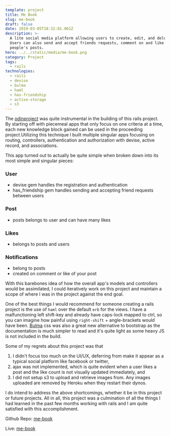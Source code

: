 ```yaml
---
template: project
title: Me Book
slug: me-book
draft: false
date: 2019-03-05T18:32:01.061Z
description: >-
  A lite social media platform allowing users to create, edit, and delete posts.
  Users can also send and accept friends requests, comment on and like other
  people's posts. 
hero: ../../static/media/me-book.png
category: Project
tags:
  - rails
technologies:
  - rails
  - devise
  - bulma
  - haml
  - has-friendship
  - active-storage
  - s3
---
```

The [odinproject](https://www.theodinproject.com/) was quite instrumental in the building of this rails project. By starting off with piecemeal apps that only focus on one criteria at a time, each new knowledge block gained can be used in the proceeding project.Utilizing this technique I built multiple singular apps focusing on routing, controllers, authentication and authorization with devise, active record, and associations. 

This app turned out to actually be quite simple when broken down into its most simple and singular pieces:

### User
 - devise gem handles the registration and authentication
 - has_friendship gem handles sending and accepting friend requests between users

### Post
 - posts belongs to user and can have many likes

### Likes
 - belongs to posts and users

### Notifications
 - belong to posts
 - created on comment or like of your post

With this barebones idea of how the overall app's models and controllers would be assimilated, I could iteratively work on this project and maintain a scope of where I was in the project against the end goal.

One of the best things I would recommend for someone creating a rails project is the use of `haml` over the default `erb` for the views. I have a malfunctioning left shift-key and already have caps-lock mapped to ctrl, so you can imagine how painful using `right-shift` + angle-brackets would have been. [Bulma](https://bulma.io/) css was also a great new alternative to bootstrap as the documentation is much simpler to read and it's quite light as some heavy JS is not included in the build.

Some of my regrets about this project was that 
1) I didn't focus too much on the UI/UX, deferring from make it appear as a typical social platform like facebook or twitter,
2) ajax was not implemented, which is quite evident when a user likes a post and the like count is not visually updated immediately, and
3) I did not setup s3 to upload and retrieve images from. Any images uploaded are removed by Heroku when they restart their dynos.

I do intend to address the above shortcomings, whether it be in this project or future projects. All in all, this project was a culmination of all the things I had learned in the past few months working with rails and I am quite satisfied with this accomplishment. 

Github Repo: [me-book](https://github.com/cdrani/me-book)

Live: [me-book](https://me-book.herokuapp.com)
